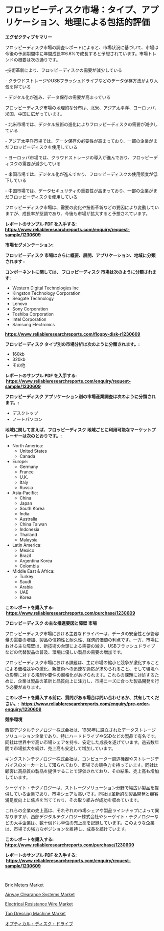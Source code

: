 <p><h1>フロッピーディスク市場：タイプ、アプリケーション、地理による包括的評価</h1></p><p><strong>エグゼクティブサマリー</strong></p>
<p><p>フロッピーディスク市場の調査レポートによると、市場状況に基づいて、市場は今後の予測期間中に年間成長率6.6%で成長すると予想されています。市場トレンドの概要は次の通りです。</p><p>-技術革新により、フロッピーディスクの需要が減少している</p><p>- クラウドストレージやUSBフラッシュドライブなどのデータ保存方法がより人気を得ている </p><p>- デジタル化が進み、データ保存の需要が高まっている</p><p>フロッピーディスク市場の地理的な分布は、北米、アジア太平洋、ヨーロッパ、米国、中国に広がっています。</p><p>- 北米市場では、デジタル技術の進化によりフロッピーディスクの需要が減少している</p><p>- アジア太平洋市場では、データ保存の必要性が高まっており、一部の企業がまだフロッピーディスクを使用している</p><p>- ヨーロッパ市場では、クラウドストレージの導入が進んでおり、フロッピーディスクの需要が減少している</p><p>- 米国市場では、デジタル化が進んでおり、フロッピーディスクの使用頻度が低下している</p><p>- 中国市場では、データセキュリティの重要性が高まっており、一部の企業がまだフロッピーディスクを使用している</p><p>フロッピーディスク市場は、需要の変化や技術革新などの要因により変動していますが、成長率が堅調であり、今後も市場が拡大すると予想されています。</p></p>
<p><strong>レポートのサンプル PDF を入手する: <a href="https://www.reliableresearchreports.com/enquiry/request-sample/1230609">https://www.reliableresearchreports.com/enquiry/request-sample/1230609</a></strong></p>
<p><strong>市場セグメンテーション:</strong></p>
<p><strong> フロッピーディスク 市場はさらに概要、展開、アプリケーション、地域に分類されます :</strong></p>
<p><strong>コンポーネントに関しては、 フロッピーディスク 市場は次のように分類されます: &nbsp;</strong></p>
<p><ul><li>Western Digital Technologies Inc</li><li>Kingston Technology Corporation</li><li>Seagate Technology</li><li>Lenovo</li><li>Sony Corporation</li><li>Toshiba Corporation</li><li>Intel Corporation</li><li>Samsung Electronics</li></ul></p>
<p><strong><a href="https://www.reliableresearchreports.com/floppy-disk-r1230609">https://www.reliableresearchreports.com/floppy-disk-r1230609</a></strong></p>
<p><strong> フロッピーディスク タイプ別の市場分析は次のように分類されます。:</strong></p>
<p><ul><li>160kb</li><li>320kb</li><li>その他</li></ul></p>
<p><strong>レポートのサンプル PDF を入手する: &nbsp;<a href="https://www.reliableresearchreports.com/enquiry/request-sample/1230609">https://www.reliableresearchreports.com/enquiry/request-sample/1230609</a></strong></p>
<p><strong> フロッピーディスク アプリケーション別の市場産業調査は次のように分類されます。:</strong></p>
<p><ul><li>デスクトップ</li><li>ノートパソコン</li></ul></p>
<p><strong>地域に関して言えば、フロッピーディスク 地域ごとに利用可能なマーケットプレーヤーは次のとおりです。:</strong></p>
<p><ul>
    <li>
        North America:
        <ul>
            <li>United States</li>
            <li>Canada</li>
        </ul>
    </li>
    <li>
        Europe:
        <ul>
            <li>Germany</li>
            <li>France</li>
            <li>U.K.</li>
            <li>Italy</li>
            <li>Russia</li>
        </ul>
    </li>
    <li>
        Asia-Pacific:
        <ul>
            <li>China</li>
            <li>Japan</li>
            <li>South Korea</li>
            <li>India</li>
            <li>Australia</li>
            <li>China Taiwan</li>
            <li>Indonesia</li>
            <li>Thailand</li>
            <li>Malaysia</li>
        </ul>
    </li>
    <li>
        Latin America:
        <ul>
            <li>Mexico</li>
            <li>Brazil</li>
            <li>Argentina Korea</li>
            <li>Colombia</li>
        </ul>
    </li>
    <li>
        Middle East & Africa:
        <ul>
            <li>Turkey</li>
            <li>Saudi</li>
            <li>Arabia</li>
            <li>UAE</li>
            <li>Korea</li>
        </ul>
    </li>
    </ul></p>
<p><strong>このレポートを購入する: &nbsp;<a href="https://www.reliableresearchreports.com/purchase/1230609">https://www.reliableresearchreports.com/purchase/1230609</a></strong></p>
<p><strong>フロッピーディスク の主な推進要因と障壁 市場</strong></p>
<p><p>フロッピーディスク市場における主要なドライバーは、データの安全性と保管容量の需要の増加、製品の信頼性と耐久性、経済的価値の利点です。一方、市場における主な障壁は、新技術の台頭による需要の減少、USBフラッシュドライブなどの代替製品の普及、環境に優しい製品の需要の増加です。</p><p>フロッピーディスク市場における課題は、主に市場の縮小と競争が激化することによる価格競争の激化、新技術への迅速な適応が求められること、そして環境への影響に対する規制や要件の厳格化があげられます。これらの課題に対処するために、企業は製品の革新と品質向上に注力し、市場ニーズに合った製品開発を行う必要があります。</p></p>
<p><strong>このレポートを購入する前に、質問がある場合は問い合わせるか、共有してください。:&nbsp; <a href="https://www.reliableresearchreports.com/enquiry/pre-order-enquiry/1230609">https://www.reliableresearchreports.com/enquiry/pre-order-enquiry/1230609</a></strong></p>
<p><strong>競争環境</strong></p>
<p><p>西部デジタルテクノロジー株式会社は、1988年に設立されたデータストレージソリューション企業であり、特にハードドライブやSSDなどの製品で有名です。同社は世界中で高い市場シェアを持ち、安定した成長を遂げています。過去数年間で市場拡大を続け、売上高も安定して増加しています。</p><p>キングストンテクノロジー株式会社は、コンピューター周辺機器やストレージデバイスのメーカーとして知られており、市場での競争力を持っています。同社は顧客に高品質の製品を提供することで評価されており、その結果、売上高も増加しています。</p><p>シーゲイト・テクノロジーは、ストレージソリューション分野で幅広い製品を提供している企業であり、市場シェアも高いです。同社は革新的な製品開発と顧客満足度向上に焦点を当てており、その取り組みが成功を収めています。</p><p>これらの企業の売上高は、それぞれの市場シェアや製品ラインナップによって異なりますが、西部デジタルテクノロジー株式会社やシーゲイト・テクノロジーなどの大手企業は、数十億ドル単位の売上高を記録しています。このような企業は、市場での強力なポジションを維持し、成長を続けています。</p></p>
<p><strong>このレポートを購入する: &nbsp; <a href="https://www.reliableresearchreports.com/purchase/1230609">https://www.reliableresearchreports.com/purchase/1230609</a></strong></p>
<p><strong>レポートのサンプル PDF を入手する: &nbsp;<a href="https://www.reliableresearchreports.com/enquiry/request-sample/1230609">https://www.reliableresearchreports.com/enquiry/request-sample/1230609</a></strong><strong></strong></p>
<p>&nbsp;</p>
<p><p><a href="https://view.publitas.com/reportprime-1/brix-meters-market-size-market-outlook-and-market-forecast-2024-to-2031/">Brix Meters Market</a></p><p><a href="https://www.linkedin.com/pulse/airway-clearance-systems-market-insight-trends-growth-forecasted-qwvge?trackingId=RgqRdQbglZXGieMksS8hug%3D%3D">Airway Clearance Systems Market</a></p><p><a href="https://issuu.com/reportprime-2/docs/electrical-resistance-wire-market-size-2030.pptx">Electrical Resistance Wire Market</a></p><p><a href="https://github.com/joannagoyvaerts/Market-Research-Report-List-2/blob/main/top-dressing-machine-market.md">Top Dressing Machine Market</a></p><p><a href="https://github.com/EstelWisozk1/Market-Research-Report-List-1/blob/main/266361431289.md">オプティカル・ディスク・ドライブ</a></p></p>